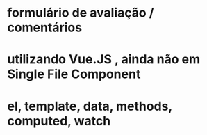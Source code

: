 # formulário de avaliação / comentários
#
# utilizando Vue.JS , ainda não em Single File Component
# 
# el, template, data, methods, computed, watch
